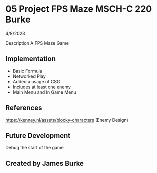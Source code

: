 # 05 Project FPS Maze MSCH-C 220 Burke
4/8/2023

Description
A FPS Maze Game

## Implementation
- Basic Formula 
- Networked Play
- Added a usage of CSG
- Includes at least one enemy
- Main Menu and In Game Menu
## References
https://kenney.nl/assets/blocky-characters (Enemy Design)

## Future Development
Debug the start of the game

## Created by James Burke
